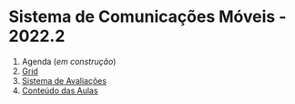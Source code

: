 # Sistema de Comunicações Móveis - 2022.2

1. Agenda (*em construção*)
2. [Grid](siscom_aulas/Grid_SisCom.md)
3. [Sistema de Avaliações](/./avaliacoes.md)
4. [Conteúdo das Aulas](siscom_aulas.md)
